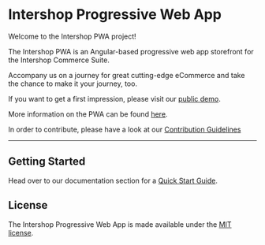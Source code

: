 # Intershop Progressive Web App #

Welcome to the Intershop PWA project!

The Intershop PWA is an Angular-based progressive web app storefront for the Intershop Commerce Suite.

Accompany us on a journey for great cutting-edge eCommerce and take the chance to make it your journey, too.

If you want to get a first impression, please visit our [public demo](https://intershoppwa.azurewebsites.net/home).

More information on the PWA can be found [here](https://www.intershop.com/en/progressive-web-app).

In order to contribute, please have a look at our [Contribution Guidelines](./CONTRIBUTING.md)

---

## Getting Started

Head over to our documentation section for a [Quick Start Guide](./docs/guides/getting-started.md).

## License

The Intershop Progressive Web App is made available under the [MIT license](./LICENSE).
